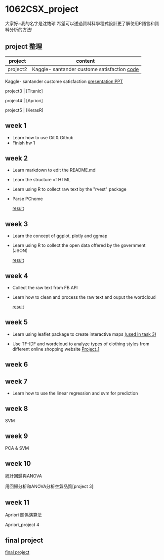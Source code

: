 ﻿# 1062CSX_project
大家好~我的名字是沈祐珍
希望可以透過資料科學程式設計更了解使用R語言和資料分析的方法!

## project 整理

project   |      content
---------------------------- | ---------------------------------
project2 | Kaggle- santander custome satisfaction [code](https://rgmmmt4r.github.io/106-2_R_b04303117/project2/kaggle_group6_01copy.html)

Kaggle- santander custome satisfaction [presentation PPT](https://b03602023.github.io/1062CSX_project/project_2/presentation/Santander-Customer-Satisfaction.pdf)

project3 | [Titanic]

project4 | [Apriori]

project5 | [KerasR]


## week 1
* Learn how to use Git & Github
* Finish hw 1

## week 2
* Learn markdown to edit the README.md 
* Learn the structure of HTML
* Learn using R to collect raw text by the "rvest" package
* Parse PChome

    [result](https://b03602023.github.io/1062CSX_project/week_2/task_2/Task2_Rcrawler_PChome.html)

## week 3
* Learn the concept of ggplot, plotly and ggmap
* Learn using R to collect the open data offered by the government (JSON)

    [result](https://b03602023.github.io/1062CSX_project/week_3/ggplot2practice.html)

## week 4
* Collect the raw text from FB API
* Learn how to clean and process the raw text and ouput the wordcloud

    [result](https://b03602023.github.io/1062CSX_project/week_4/task_4/fb_API.html)

## week 5
* Learn using leaflet package to create interactive maps [(used in task 3)]((https://b03602023.github.io/1062CSX_project/week_3/ggplot2practice.html))

* Use TF-IDF and wordcloud to analyze types of clothing styles from different online shopping website
[Project_1](https://b03602023.github.io/1062CSX_project/week_5/project_1/project_1.html)

## week 6

## week 7
* Learn how to use the linear regression and svm for prediction


## week 8
SVM

## week 9
PCA & SVM


## week 10
統計回歸與ANOVA

用回歸分析和ANOVA分析空氣品質[project 3]

## week 11
Apriori 關係演算法

Apriori_project 4


## 


## final project
[final project](https://b03602023.github.io/1062CSX_project/final%20project/ppt/期末報告.pptx)



